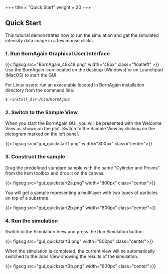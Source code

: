 +++
title = "Quick Start"
weight = 20
+++

## Quick Start

This tutorial demonstrates how to run the simulation and get the simulated intensity data image in a few mouse clicks.

### 1. Run BornAgain Graphical User Interface
{{< figscg src="BornAgain_48x48.png" width="48px" class="floatleft" >}}
Use the BornAgain icon located on the desktop (Windows) or on Launchpad (MacOS) to start the GUI.

For Linux users: run an executable located in BornAgain installation directory from the command line:
```bash
$ <install_dir>/bin/BornAgain
```

### 2. Switch to the Sample View

When you start the BornAgain GUI, you will be presented with the Welcome View as shown on the plot. Switch to the Sample View by clicking on the pictogram marked on the left panel.

{{< figscg src="gui_quickstart1.png" width="800px" class="center">}}

### 3. Construct the sample

Drag the predefined standard sample with the name "Cylinder and Prisms"  from the item toolbox and drop it on the canvas.

{{< figscg src="gui_quickstart2a.png" width="800px" class="center">}}

You will get a sample representing a multilayer with two types of particles on top of a substrate. 

{{< figscg src="gui_quickstart2b.png" width="800px" class="center">}}

### 4. Run the simulation

Switch to the Simulation View and press the Run Simulation button.

{{< figscg src="gui_quickstart3.png" width="800px" class="center">}}

When the simulation is completed, the current view will be automatically switched to the Jobs View showing the results of the simulation.

{{< figscg src="gui_quickstart3b.png" width="800px" class="center">}}